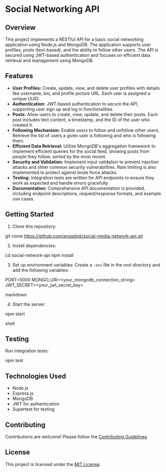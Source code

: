 # Social Networking API

## Overview
This project implements a RESTful API for a basic social networking application using Node.js and MongoDB. The application supports user profiles, posts (text-based), and the ability to follow other users. The API is secured using JWT-based authentication and focuses on efficient data retrieval and management using MongoDB.

## Features
- **User Profiles:** Create, update, view, and delete user profiles with details like username, bio, and profile picture URL. Each user is assigned a unique UUID.
- **Authentication:** JWT-based authentication to secure the API, supporting user sign up and log in functionalities.
- **Posts:** Allow users to create, view, update, and delete their posts. Each post includes text content, a timestamp, and the ID of the user who created it.
- **Following Mechanism:** Enable users to follow and unfollow other users. Retrieve the list of users a given user is following and who is following them.
- **Efficient Data Retrieval:** Utilize MongoDB's aggregation framework to implement efficient queries for the social feed, showing posts from people they follow, sorted by the most recent.
- **Security and Validation:** Implement input validation to prevent injection attacks and other common security vulnerabilities. Rate limiting is also implemented to protect against brute force attacks.
- **Testing:** Integration tests are written for API endpoints to ensure they work as expected and handle errors gracefully.
- **Documentation:** Comprehensive API documentation is provided, including endpoint descriptions, request/response formats, and example use cases.

## Getting Started
1. Clone this repository:

git clone https://github.com/ansadmk/social-media-network-api.git



2. Install dependencies:

cd social-network-api
npm install



3. Set up environment variables:
Create a `.env` file in the root directory and add the following variables:

PORT=5000
MONGO_URI=<your_mongodb_connection_string>
JWT_SECRET=<your_jwt_secret_key>

markdown

4. Start the server:

npm start

shell




## Testing
Run integration tests:

npm test


## Technologies Used
- Node.js
- Express.js
- MongoDB
- JWT for authentication
- Supertest for testing

## Contributing
Contributions are welcome! Please follow the [Contributing Guidelines](CONTRIBUTING.md).

## License
This project is licensed under the [MIT License](LICENSE).
